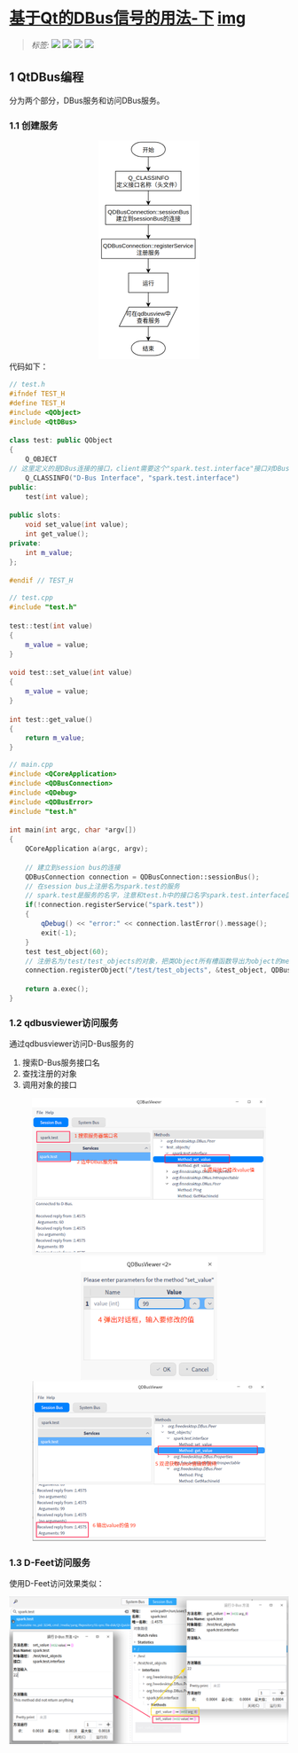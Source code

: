 # [基于Qt的DBus信号的用法-下](./)  [img](./img)     

> ######  _标签:_   ![](https://img.shields.io/badge/技术类-yellowgreen.svg) ![](https://img.shields.io/badge/DBus通信-qt-blue.svg) [![](https://img.shields.io/badge/链接-IPC进程间通信之QtDBus快速入门-brightgreen.svg)](https://www.cnblogs.com/sparkFY/p/14973726.html) [![](https://img.shields.io/badge/链接-代码文件-orange.svg)](../03-code/)        
>

## 1 QtDBus编程    

分为两个部分，DBus服务和访问DBus服务。   

### 1.1 创建服务   


<center>
<img src="./img/25-1.png" alt="25-1" style="zoom:50%;" />  
</center>
代码如下： 

```C++
// test.h
#ifndef TEST_H
#define TEST_H
#include <QObject>
#include <QtDBus>

class test: public QObject
{
    Q_OBJECT
// 这里定义的是DBus连接的接口，client需要这个"spark.test.interface"接口对DBus服务进行访问。
    Q_CLASSINFO("D-Bus Interface", "spark.test.interface")
public:
    test(int value);

public slots:
    void set_value(int value);
    int get_value();
private:
    int m_value;
};

#endif // TEST_H
```

```C++
// test.cpp
#include "test.h"

test::test(int value)
{
    m_value = value;
}

void test::set_value(int value)
{
    m_value = value;
}

int test::get_value()
{
    return m_value;
}
```

```C++
// main.cpp
#include <QCoreApplication>
#include <QDBusConnection>
#include <QDebug>
#include <QDBusError>
#include "test.h"

int main(int argc, char *argv[])
{
    QCoreApplication a(argc, argv);

    // 建立到session bus的连接
    QDBusConnection connection = QDBusConnection::sessionBus();
    // 在session bus上注册名为spark.test的服务
    // spark.test是服务的名字，注意和test.h中的接口名字spark.test.interface区别
    if(!connection.registerService("spark.test"))
    {
        qDebug() << "error:" << connection.lastError().message();
        exit(-1);
    }
    test test_object(60);
    // 注册名为/test/test_objects的对象，把类Object所有槽函数导出为object的method
    connection.registerObject("/test/test_objects", &test_object, QDBusConnection::ExportAllSlots);
    
    return a.exec();
}
```

### 1.2 qdbusviewer访问服务  

通过qdbusviewer访问D-Bus服务的

1. 搜索D-Bus服务接口名  
2. 查找注册的对象  
3. 调用对象的接口  

<center>
<img src="./img/25-2.png" alt="25-2" style="zoom:50%;" />  
</center>

<center>
<img src="./img/25-3.png" alt="25-3" style="zoom:70%;" />  
</center>

<center>
<img src="./img/25-4.png" alt="25-4" style="zoom:50%;" />  
</center>

### 1.3 D-Feet访问服务   

使用D-Feet访问效果类似：

<center>
<img src="./img/25-5.png" alt="25-5" style="zoom:70%;" />  
</center>
